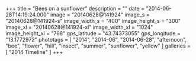 +++
title = "Bees on a sunflower"
description = ""
date = "2014-06-28T14:19:24.000"
image = "20140628@141924"
image_s = "20140628@141924-s"
image_width_s = "400"
image_height_s = "300"
image_xl = "20140628@141924-xl"
image_width_xl = "1024"
image_height_xl = "768"
gps_latitude = "43.74373055"
gps_longitude = "13.1772972"
phototags = [ "2014", "2014-06", "2014-06-28", "afternoon", "bee", "flower", "hill", "insect", "summer", "sunflower", "yellow" ]
galleries = [ "2014 Timeline" ]
+++
